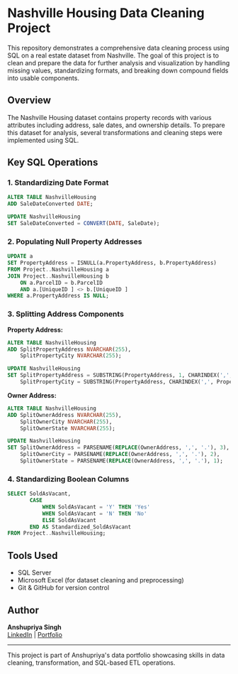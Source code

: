 
# Nashville Housing Data Cleaning Project

This repository demonstrates a comprehensive data cleaning process using SQL on a real estate dataset from Nashville. The goal of this project is to clean and prepare the data for further analysis and visualization by handling missing values, standardizing formats, and breaking down compound fields into usable components.

## Overview

The Nashville Housing dataset contains property records with various attributes including address, sale dates, and ownership details. To prepare this dataset for analysis, several transformations and cleaning steps were implemented using SQL.

## Key SQL Operations

### 1. Standardizing Date Format

```sql
ALTER TABLE NashvilleHousing
ADD SaleDateConverted DATE;

UPDATE NashvilleHousing
SET SaleDateConverted = CONVERT(DATE, SaleDate);
```

### 2. Populating Null Property Addresses

```sql
UPDATE a
SET PropertyAddress = ISNULL(a.PropertyAddress, b.PropertyAddress)
FROM Project..NashvilleHousing a
JOIN Project..NashvilleHousing b
    ON a.ParcelID = b.ParcelID
    AND a.[UniqueID ] <> b.[UniqueID ]
WHERE a.PropertyAddress IS NULL;
```

### 3. Splitting Address Components

**Property Address:**

```sql
ALTER TABLE NashvilleHousing
ADD SplitPropertyAddress NVARCHAR(255),
    SplitPropertyCity NVARCHAR(255);

UPDATE NashvilleHousing
SET SplitPropertyAddress = SUBSTRING(PropertyAddress, 1, CHARINDEX(',', PropertyAddress)-1),
    SplitPropertyCity = SUBSTRING(PropertyAddress, CHARINDEX(',', PropertyAddress)+1, LEN(PropertyAddress));
```

**Owner Address:**

```sql
ALTER TABLE NashvilleHousing
ADD SplitOwnerAddress NVARCHAR(255),
    SplitOwnerCity NVARCHAR(255),
    SplitOwnerState NVARCHAR(255);

UPDATE NashvilleHousing
SET SplitOwnerAddress = PARSENAME(REPLACE(OwnerAddress, ',', '.'), 3),
    SplitOwnerCity = PARSENAME(REPLACE(OwnerAddress, ',', '.'), 2),
    SplitOwnerState = PARSENAME(REPLACE(OwnerAddress, ',', '.'), 1);
```

### 4. Standardizing Boolean Columns

```sql
SELECT SoldAsVacant,
       CASE 
           WHEN SoldAsVacant = 'Y' THEN 'Yes'
           WHEN SoldAsVacant = 'N' THEN 'No'
           ELSE SoldAsVacant
       END AS Standardized_SoldAsVacant
FROM Project..NashvilleHousing;
```

## Tools Used

- SQL Server
- Microsoft Excel (for dataset cleaning and preprocessing)
- Git & GitHub for version control

## Author

**Anshupriya Singh**  
[LinkedIn](https://www.linkedin.com/in/anshupriya-singh01) | [Portfolio](https://github.com/anshupriya01)

---

This project is part of Anshupriya's data portfolio showcasing skills in data cleaning, transformation, and SQL-based ETL operations.
